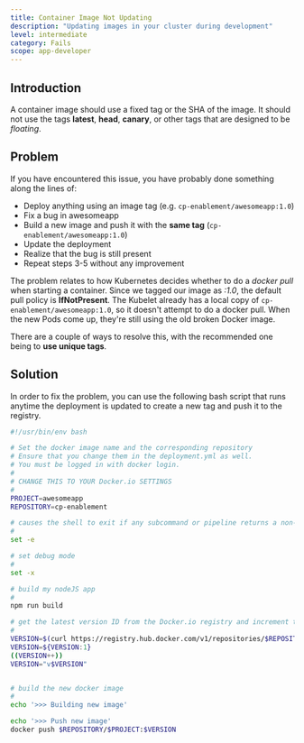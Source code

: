 ```yaml
---
title: Container Image Not Updating
description: "Updating images in your cluster during development"
level: intermediate
category: Fails
scope: app-developer
---
```


## Introduction
A container image should use a fixed tag or the SHA of the image. It should not use the tags **latest**, **head**, **canary**, or other tags that are designed to be *floating*.

## Problem
If you have encountered this issue, you have probably done something along the lines of:

 - Deploy anything using an image tag (e.g. `cp-enablement/awesomeapp:1.0`)
 - Fix a bug in awesomeapp
 - Build a new image and push it with the **same tag** (`cp-enablement/awesomeapp:1.0`)
 - Update the deployment
 - Realize that the bug is still present
 - Repeat steps 3-5 without any improvement

The problem relates to how Kubernetes decides whether to do a *docker pull* when starting a container.
Since we tagged our image as *:1.0*, the default pull policy is **IfNotPresent**. The Kubelet already has a local 
copy of `cp-enablement/awesomeapp:1.0`, so it doesn't attempt to do a docker pull. When the new Pods come up, 
they're still using the old broken Docker image.

There are a couple of ways to resolve this, with the recommended one being to **use unique tags**.

## Solution

In order to fix the problem, you can use the following bash script that runs anytime the deployment is updated to create a new tag
and push it to the registry.


```sh
#!/usr/bin/env bash

# Set the docker image name and the corresponding repository
# Ensure that you change them in the deployment.yml as well.
# You must be logged in with docker login.
#
# CHANGE THIS TO YOUR Docker.io SETTINGS
#
PROJECT=awesomeapp
REPOSITORY=cp-enablement

# causes the shell to exit if any subcommand or pipeline returns a non-zero status.
#
set -e

# set debug mode
#
set -x

# build my nodeJS app
#
npm run build

# get the latest version ID from the Docker.io registry and increment them
#
VERSION=$(curl https://registry.hub.docker.com/v1/repositories/$REPOSITORY/$PROJECT/tags  | sed -e 's/[][]//g' -e 's/"//g' -e 's/ //g' | tr '}' '\n'  | awk -F: '{print $3}' | grep v| tail -n 1)
VERSION=${VERSION:1}
((VERSION++))
VERSION="v$VERSION"


# build the new docker image
#
echo '>>> Building new image'

echo '>>> Push new image'
docker push $REPOSITORY/$PROJECT:$VERSION
```